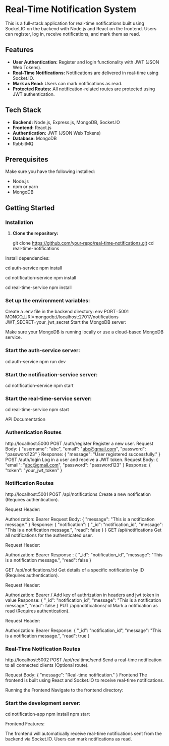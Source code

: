 # Real-Time Notification System

This is a full-stack application for real-time notifications built using Socket.IO on the backend with Node.js and React on the frontend. Users can register, log in, receive notifications, and mark them as read.

## Features

- **User Authentication:** Register and login functionality with JWT (JSON Web Tokens).
- **Real-Time Notifications:** Notifications are delivered in real-time using Socket.IO.
- **Mark as Read:** Users can mark notifications as read.
- **Protected Routes:** All notification-related routes are protected using JWT authentication.

## Tech Stack

- **Backend:** Node.js, Express.js, MongoDB, Socket.IO
- **Frontend:** React.js
- **Authentication:** JWT (JSON Web Tokens)
- **Database:** MongoDB
- RabbitMQ

## Prerequisites

Make sure you have the following installed:

- Node.js
- npm or yarn
- MongoDB

## Getting Started

### Installation

1. **Clone the repository:**

   git clone https://github.com/your-repo/real-time-notifications.git
   cd real-time-notifications
   
Install dependencies:

cd auth-service
npm install


cd notification-service
npm install


cd real-time-service
npm install



### Set up the environment variables:
Create a .env file in the backend directory:
env
PORT=5001
MONGO_URI=mongodb://localhost:27017/notifications
JWT_SECRET=your_jwt_secret
Start the MongoDB server:

Make sure your MongoDB is running locally or use a cloud-based MongoDB service.

### Start the auth-service server:
cd auth-service
npm run dev

### Start the notification-service server:
cd notification-service
npm start

### Start the real-time-service server:
cd real-time-service
npm start


API Documentation

### Authentication Routes
http.//localhost:5000
POST /auth/register
Register a new user.
Request Body:
{
  "username": "abc",
  "email": "abc@gmail.com",
  "password": "password123"
}
Response:
{
  "message": "User registered successfully."
}
POST /auth/login
Log in a user and receive a JWT token.
Request Body:
{
  "email": "abc@gmail.com",
  "password": "password123"
}
Response:
{
  "token": "your_jwt_token"
}


### Notification Routes
http.//localhost:5001
POST /api/notifications
Create a new notification (Requires authentication).

Request Header:

Authorization: Bearer <token>
Request Body:
{
  "message": "This is a notification message."
}
Response:
{
  "notification": {
    "_id": "notification_id",
    "message": "This is a notification message.",
    "read": false
  }
}
GET /api/notifications
Get all notifications for the authenticated user.

Request Header:

Authorization: Bearer <token>
Response :
  {
    "_id": "notification_id",
    "message": "This is a notification message.",
    "read": false
  }

GET /api/notifications/:id
Get details of a specific notification by ID (Requires authentication).

Request Header:

Authorization: Bearer <token>/ Add key of authrization in headers and jwt token in value
Response:
{
  "_id": "notification_id",
  "message": "This is a notification message.",
  "read": false
}
PUT /api/notifications/:id
Mark a notification as read (Requires authentication).

Request Header:

Authorization: Bearer <token>
Response:
{
  "_id": "notification_id",
  "message": "This is a notification message.",
  "read": true
}
### Real-Time Notification Routes
http.//localhost:5002
POST /api/realtime/send
Send a real-time notification to all connected clients (Optional route).

Request Body:
{
  "message": "Real-time notification."
}
Frontend
The frontend is built using React and Socket.IO to receive real-time notifications.

Running the Frontend
Navigate to the frontend directory:



### Start the development server:
cd notification-app
npm install
npm start


Frontend Features:

The frontend will automatically receive real-time notifications sent from the backend via Socket.IO.
Users can mark notifications as read.
